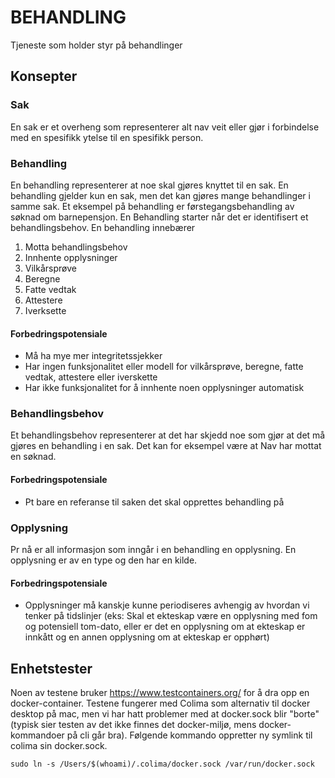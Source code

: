# BEHANDLING

Tjeneste som holder styr på behandlinger

## Konsepter

### Sak
En sak er et overheng som representerer alt nav veit eller gjør i forbindelse med en spesifikk ytelse til en spesifikk person.

### Behandling
En behandling representerer at noe skal gjøres knyttet til en sak. En behandling gjelder kun en sak, men det kan gjøres mange behandlinger i samme sak.
Et eksempel på behandling er førstegangsbehandling av søknad om barnepensjon.
En Behandling starter når det er identifisert et behandlingsbehov. En behandling innebærer

1. Motta behandlingsbehov
2. Innhente opplysninger
3. Vilkårsprøve
4. Beregne
5. Fatte vedtak
6. Attestere
7. Iverksette

#### Forbedringspotensiale
* Må ha mye mer integritetssjekker
* Har ingen funksjonalitet eller modell for vilkårsprøve, beregne, fatte vedtak, attestere eller iverskette
* Har ikke funksjonalitet for å innhente noen opplysninger automatisk

### Behandlingsbehov
Et behandlingsbehov representerer at det har skjedd noe som gjør at det må gjøres en behandling i en sak. Det kan for eksempel være at Nav har mottat en søknad.
#### Forbedringspotensiale
* Pt bare en referanse til saken det skal opprettes behandling på

### Opplysning
Pr nå er all informasjon som inngår i en behandling en opplysning. En opplysning er av en type og den har en kilde.
#### Forbedringspotensiale
 * Opplysninger må kanskje kunne periodiseres avhengig av hvordan vi tenker på tidslinjer (eks: Skal et ekteskap være en opplysning med fom og potensiell tom-dato, eller er det en opplysning om at ekteskap er innkått og en annen opplysning om at ekteskap er opphørt)

## Enhetstester
Noen av testene bruker https://www.testcontainers.org/ for å dra opp en docker-container.
Testene fungerer med Colima som alternativ til docker desktop på mac, men vi har hatt problemer med at docker.sock blir "borte" (typisk sier testen av det ikke finnes det docker-miljø, mens docker-kommandoer på cli går bra). Følgende kommando oppretter ny symlink til colima sin docker.sock.

    sudo ln -s /Users/$(whoami)/.colima/docker.sock /var/run/docker.sock 


